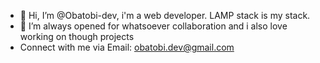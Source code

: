 - 👋 Hi, I’m @Obatobi-dev, i'm a web developer. LAMP stack is my stack.
- 💞️ I’m always opened for whatsoever collaboration and i also love working on though projects
- Connect with me via Email: obatobi.dev@gmail.com

<!---
Obatobi-dev/Obatobi-dev is a ✨ special ✨ repository because its `README.md` (this file) appears on your GitHub profile.
You can click the Preview link to take a look at your changes.
--->
